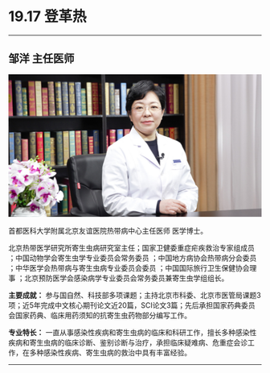# 19.17 登革热

---

## 邹洋 主任医师

![1684302261992](image/c19_017/1684302261992.png)

首都医科大学附属北京友谊医院热带病中心主任医师 医学博士。

北京热带医学研究所寄生虫病研究室主任；国家卫健委重症疟疾救治专家组成员 ；中国动物学会寄生虫学专业委员会常务委员 ；中国地方病协会热带病分会委员 ；中华医学会热带病与寄生虫病专业委员会委员 ；中国国际旅行卫生保健协会理事 ；北京预防医学会感染病学专业委员会常务委员兼寄生虫学组组长。


**主要成就：** 参与国自然、科技部多项课题；主持北京市科委、北京市医管局课题3项；近5年完成中文核心期刊论文近20篇，SCI论文3篇；先后承担国家药典委员会国家药典、临床用药须知的抗寄生虫药物部分编写工作。


**专业特长：** 一直从事感染性疾病和寄生虫病的临床和科研工作，擅长多种感染性疾病和寄生虫病的临床诊断、鉴别诊断与治疗，承担临床疑难病、危重症会诊工作，在多种感染性疾病、寄生虫病的救治中具有丰富经验。

---
